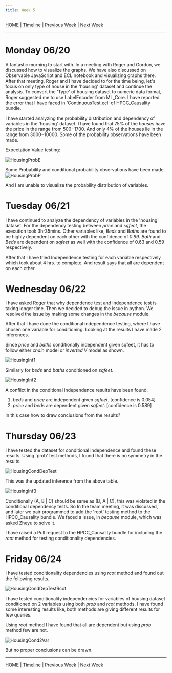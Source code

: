```yaml
---
title: Week 5
---
```


[HOME](https://arungaonkar.github.io/HPCC-Causality/) |
[Timeline](https://arungaonkar.github.io/HPCC-Causality/index.html#timeline) |
[Previous Week](https://arungaonkar.github.io/HPCC-Causality/week4.html) |
[Next Week](https://arungaonkar.github.io/HPCC-Causality/week6.html)

---

# Monday 06/20

A fantastic morning to start with. In a meeting with Roger and Gordon, we discussed how to visualize the graphs. We have also discussed on Observable JavaScript and ECL notebook and visualizing graphs there. After that meeting, Roger and I have decided to for the time being, let's focus on only type of house in the 'housing' dataset and continue the analysis. To convert the 'Type' of housing dataset to numeric data format, Roger suggested me to use LabelEncoder from ML_Core. I have reported the error that I have faced in 'ContinuousTest.ecl' of HPCC_Causality bundle.

I have started analyzing the probability distribution and dependency of variables in the 'housing' dataset. I have found that 75% of the *house*s have the price in the range from $500-$1700. And only 4% of the houses lie in the range from $3000-$10000. Some of the probability observations have been made.

Expectation Value testing:

![HousingProbE](imgs/HousingProbE.png)

Some Probability and conditional probability observations have been made.
![HousingProbP](imgs/HousingProbP.png)

And I am unable to visualize the probability distribution of variables.

# Tuesday 06/21

I have continued to analyze the dependency of variables in the 'housing' dataset. For the dependency testing between *price* and *sqfeet*, the execution took 3hr35mins. Other variables like, *Beds* and *Baths* are found to be highly dependent on each other with the confidence of *0.99*. *Bath* and *Beds* are dependent on *sqfeet* as well with the confidence of 0.63 and 0.59 respectively.

After that I have tried Independence testing for each variable respectively which took about 4 hrs. to complete. And result says that all are dependent on each other.

# Wednesday 06/22

I have asked Roger that why dependence test and independence test is taking longer time. Then we decided to debug the issue in python. We resolved the issue by making some changes in the *because* module.

After that I have done the conditional independence testing, where I have chosen one variable for conditioning. Looking at the results I have made 2 inferences.

Since *price* and *baths* conditionally independent given sqfeet, it has to follow either *chain* model or *inverted V* model as shown.

![HousingInf1](imgs/HousingInf1.png)

Similarly for *beds* and *baths* conditioned on *sqfeet*.

![HousingInf2](imgs/HousingInf2.png)

A conflict in the conditional independence results have been found.

1. *beds* and *price* are independent given *sqfeet*. [confidence is 0.054]
2. *price* and *beds* are dependent given *sqfeet*. [confidence is 0.589]

In this case how to draw conclusions from the results?

# Thursday 06/23

I have tested the dataset for conditional independence and found these results. Using 'prob' test methods,  I found that there is no symmetry in the results.

![HousingCondDepTest](imgs/HousingCondDepTest.png)

This was the updated inference from the above table.

![HousingInf3](imgs/HousingInf3.png)

Conditionally (A, B &#124; C) should be same as (B, A &#124; C), this was violated in the conditional dependency tests. So In the team meeting, it was discussed, and later we pair programmed to add the 'rcot' testing method to the HPCC_Causality bundle. We faced a issue, in *because* module, which was asked Zheyu to solve it.

I have raised a Pull request to the HPCC_Causality bundle for including the *rcot* method for testing conditionality dependencies.

# Friday 06/24

I have tested conditionality dependencies using *rcot* method and found out the following results.

![HousingCondDepTestRcot](imgs/HousingCondDepTestRcot.png)

I have tested conditionality independencies for variables of housing dataset conditioned on 2 variables using both *prob* and *rcot* methods. I have found some interesting results like, both methods are giving different results for few queries.

Using *rcot* method I have found that all are dependent but using *prob* method few are not.

![HousingCond2Var](imgs/HousingCond2Var.png)

But no proper conclusions can be drawn.

---

[HOME](https://arungaonkar.github.io/HPCC-Causality/) |
[Timeline](https://arungaonkar.github.io/HPCC-Causality/index.html#timeline) |
[Previous Week](https://arungaonkar.github.io/HPCC-Causality/week4.html) |
[Next Week](https://arungaonkar.github.io/HPCC-Causality/week6.html)
